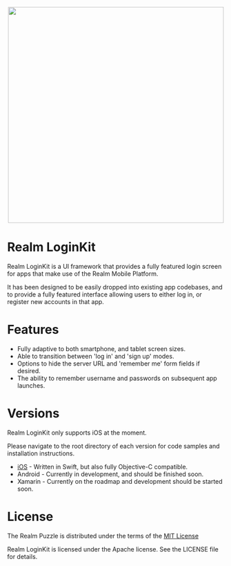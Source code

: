 <p align="center">
<img src="https://raw.githubusercontent.com/realm-demos/realm-loginkit/master/screenshot.jpg" width="500" style="margin:0 auto" />
</p>

# Realm LoginKit

Realm LoginKit is a UI framework that provides a fully featured login screen for apps that make use of the Realm Mobile Platform.

It has been designed to be easily dropped into existing app codebases, and to provide a fully featured interface allowing users to either log in, or register new accounts in that app.

# Features
* Fully adaptive to both smartphone, and tablet screen sizes.
* Able to transition between 'log in' and 'sign up' modes.
* Options to hide the server URL and 'remember me' form fields if desired.
* The ability to remember username and passwords on subsequent app launches.

# Versions

Realm LoginKit only supports iOS at the moment. 

Please navigate to the root directory of each version for code samples and installation instructions.

* [iOS](https://github.com/realm-demos/realm-loginkit/tree/master/RealmLoginKit%20Apple/) - Written in Swift, but also fully Objective-C compatible.
* Android - Currently in development, and should be finished soon.
* Xamarin - Currently on the roadmap and development should be started soon.

# License

The Realm Puzzle is distributed under the terms of the [MIT License](https://en.wikipedia.org/wiki/MIT_License)

Realm LoginKit is licensed under the Apache license. See the LICENSE file for details.
